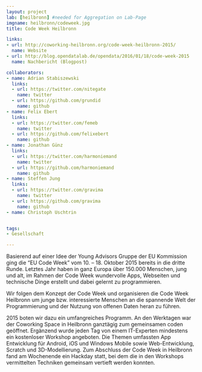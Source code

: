 ```yaml
---
layout: project
lab: [heilbronn] #needed for Aggregation on Lab-Page
imgname: heilbronn/codeweek.jpg
title: Code Week Heilbronn

links:
- url: http://coworking-heilbronn.org/code-week-heilbronn-2015/
  name: Website
- url: http://blog.opendatalab.de/opendata/2016/01/18/code-week-2015
  name: Nachbericht (Blogpost)

collaborators:
- name: Adrian Stabiszewski
  links:
  - url: https://twitter.com/nitegate
    name: twitter
  - url: https://github.com/grundid
    name: github
- name: Felix Ebert
  links:
  - url: https://twitter.com/femeb
    name: twitter
  - url: https://github.com/felixebert
    name: github
- name: Jonathan Günz
  links:
  - url: https://twitter.com/harmoniemand
    name: twitter
  - url: https://github.com/harmoniemand
    name: github
- name: Steffen Jung
  links:
  - url: https://twitter.com/gravima
    name: twitter
  - url: https://github.com/gravima
    name: github
- name: Christoph Uschtrin


tags:
- Gesellschaft

---
```


<p>Basierend auf einer Idee der Young Advisors Gruppe der EU Kommission ging die “EU Code Week” vom 10. – 18. Oktober
    2015 bereits in die dritte Runde. Letztes Jahr haben in ganz Europa über 150.000 Menschen, jung und alt, im Rahmen
    der Code Week wundervolle Apps, Webseiten und technische Dinge erstellt und dabei gelernt zu programmieren.</p>

<p>
    Wir folgen dem Konzept der Code Week und organisieren die Code Week Heilbronn um junge bzw. interessierte Menschen an die
    spannende Welt der Programmierung und der Nutzung von offenen Daten heran zu führen.
</p>

<p>
    2015 boten wir dazu ein umfangreiches Programm. An den Werktagen war der Coworking Space in Heilbronn ganztägig zum
    gemeinsamen coden geöffnet. Ergänzend wurde jeden Tag von einem IT-Experten mindestens ein kostenloser Workshop
    angeboten. Die Themen umfassten App Entwicklung für Android, iOS und Windows Mobile sowie Web-Entwicklung, Scratch
    und 3D-Modellierung. Zum Abschluss der Code Week in Heilbronn fand am Wochenende ein Hackday statt, bei dem die in
    den Workshops vermittelten Techniken gemeinsam vertieft werden konnten.
</p>
